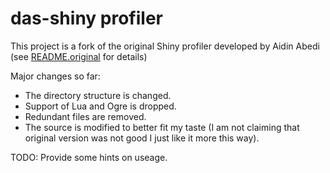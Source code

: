 # das-shiny profiler #

This project is a fork of the original Shiny profiler developed by Aidin Abedi
(see [README.original](README.original.md) for details)

Major changes so far:
* The directory structure is changed. 
* Support of Lua and Ogre is dropped.
* Redundant files are removed.
* The source is modified to better fit my taste 
  (I am not claiming that original version was not good
  I just like it more this way).
  
TODO: Provide some hints on useage.
